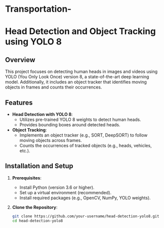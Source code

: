 # Transportation-
# Head Detection and Object Tracking using YOLO 8

## Overview
This project focuses on detecting human heads in images and videos using YOLO (You Only Look Once) version 8, a state-of-the-art deep learning model. Additionally, it includes an object tracker that identifies moving objects in frames and counts their occurrences.

## Features
- **Head Detection with YOLO 8**:
  - Utilizes pre-trained YOLO 8 weights to detect human heads.
  - Provides bounding boxes around detected heads.
- **Object Tracking**:
  - Implements an object tracker (e.g., SORT, DeepSORT) to follow moving objects across frames.
  - Counts the occurrences of tracked objects (e.g., heads, vehicles, etc.).

## Installation and Setup
1. **Prerequisites**:
   - Install Python (version 3.6 or higher).
   - Set up a virtual environment (recommended).
   - Install required packages (e.g., OpenCV, NumPy, YOLO weights).

2. **Clone the Repository**:
   ```bash
   git clone https://github.com/your-username/head-detection-yolo8.git
   cd head-detection-yolo8
